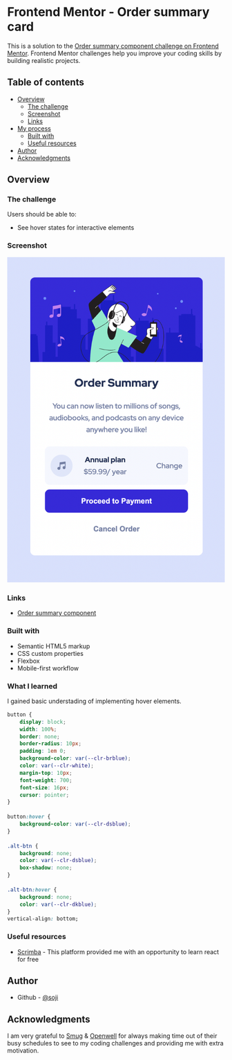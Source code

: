 # Frontend Mentor - Order summary card

This is a solution to the [Order summary component challenge on Frontend Mentor](https://www.frontendmentor.io/challenges/order-summary-component-QlPmajDUj). Frontend Mentor challenges help you improve your coding skills by building realistic projects.

## Table of contents

- [Overview](#overview)
  - [The challenge](#the-challenge)
  - [Screenshot](#screenshot)
  - [Links](#links)
- [My process](#my-process)
  - [Built with](#built-with)
  - [Useful resources](#useful-resources)
- [Author](#author)
- [Acknowledgments](#acknowledgments)

## Overview

### The challenge

Users should be able to:

- See hover states for interactive elements

### Screenshot

![](./images/screenshot.png)

### Links

- [Order summary component](https://order-summary-component-jet-nu.vercel.app/)

### Built with

- Semantic HTML5 markup
- CSS custom properties
- Flexbox
- Mobile-first workflow

### What I learned

I gained basic understading of implementing hover elements.

```css
button {
	display: block;
	width: 100%;
	border: none;
	border-radius: 10px;
	padding: 1em 0;
	background-color: var(--clr-brblue);
	color: var(--clr-white);
	margin-top: 10px;
	font-weight: 700;
	font-size: 16px;
	cursor: pointer;
}

button:hover {
	background-color: var(--clr-dsblue);
}

.alt-btn {
	background: none;
	color: var(--clr-dsblue);
	box-shadow: none;
}

.alt-btn:hover {
	background: none;
	color: var(--clr-dkblue);
}
vertical-align: bottom;
```

### Useful resources

- [Scrimba](https://scrimba.com/learn/learnreact) - This platform provided me with an opportunity to learn react for free

## Author

- Github - [@soji](https://github.com/soji-opa)

## Acknowledgments

I am very grateful to [Smug](https://github.com/theadusamuel) & [Openwell](https://github.com/openwell) for always making time out of their busy schedules to see to my coding challenges and providing me with extra motivation.
